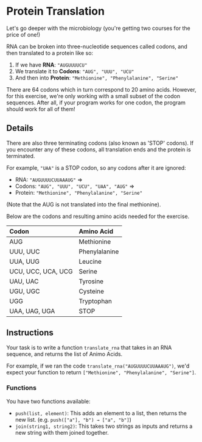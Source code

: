 # Protein Translation

Let's go deeper with the microbiology (you're getting two courses for the price of one!)

RNA can be broken into three-nucleotide sequences called codons, and then translated to a protein like so:

1. If we have **RNA**: `"AUGUUUUCU"`
2. We translate it to **Codons**: `"AUG", "UUU", "UCU"`
3. And then into **Protein**: `"Methionine", "Phenylalanine", "Serine"`

There are 64 codons which in turn correspond to 20 amino acids.
However, for this exercise, we're only working with a small subset of the codon sequences.
After all, if your program works for one codon, the program should work for all of them!

## Details

There are also three terminating codons (also known as 'STOP' codons).
If you encounter any of these codons, all translation ends and the protein is terminated.

For example, `"UAA"` is a STOP codon, so any codons after it are ignored:

- RNA: `"AUGUUUUCUUAAAUG"` =>
- Codons: `"AUG", "UUU", "UCU", "UAA", "AUG"` =>
- Protein: `"Methionine", "Phenylalanine", "Serine"`

(Note that the AUG is not translated into the final methionine).

Below are the codons and resulting amino acids needed for the exercise.

| Codon              | Amino Acid    |
| :----------------- | :------------ |
| AUG                | Methionine    |
| UUU, UUC           | Phenylalanine |
| UUA, UUG           | Leucine       |
| UCU, UCC, UCA, UCG | Serine        |
| UAU, UAC           | Tyrosine      |
| UGU, UGC           | Cysteine      |
| UGG                | Tryptophan    |
| UAA, UAG, UGA      | STOP          |

## Instructions

Your task is to write a function `translate_rna` that takes in an RNA sequence, and returns the list of Animo Acids.

For example, if we ran the code `translate_rna("AUGUUUUCUUAAAUG")`, we'd expect your function to return `["Methionine", "Phenylalanine", "Serine"]`.

### Functions

You have two functions available:

- `push(list, element)`: This adds an element to a list, then returns the new list. (e.g. `push(["a"], "b") → ["a", "b"]`)
- `join(string1, string2)`: This takes two strings as inputs and returns a new string with them joined together.
